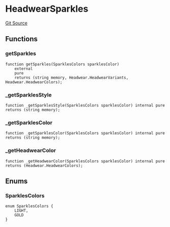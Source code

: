 # HeadwearSparkles
[Git Source](https://github.com/digiv3rse/protocol-contracts/blob/0d518167a484d4368bad0990424be098fe779fa4/contracts/libraries/svgs/Profile/Headwear/HeadwearSparkles.sol)


## Functions
### getSparkles


```solidity
function getSparkles(SparklesColors sparklesColor)
    external
    pure
    returns (string memory, Headwear.HeadwearVariants, Headwear.HeadwearColors);
```

### _getSparklesStyle


```solidity
function _getSparklesStyle(SparklesColors sparklesColor) internal pure returns (string memory);
```

### _getSparklesColor


```solidity
function _getSparklesColor(SparklesColors sparklesColor) internal pure returns (string memory);
```

### _getHeadwearColor


```solidity
function _getHeadwearColor(SparklesColors sparklesColor) internal pure returns (Headwear.HeadwearColors);
```

## Enums
### SparklesColors

```solidity
enum SparklesColors {
    LIGHT,
    GOLD
}
```

